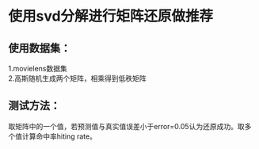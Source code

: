 # 使用svd分解进行矩阵还原做推荐
## 使用数据集：
1.movielens数据集<br>
2.高斯随机生成两个矩阵，相乘得到低秩矩阵
## 测试方法：
取矩阵中的一个值，若预测值与真实值误差小于error=0.05认为还原成功。取多个值计算命中率hiting rate。<br>
